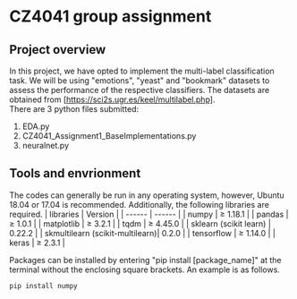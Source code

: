 # CZ4041 group assignment
## Project overview
In this project, we have opted to implement the multi-label classification task. We will be using "emotions", "yeast" and "bookmark" datasets to assess the performance of the respective classifiers. The datasets are obtained from [https://sci2s.ugr.es/keel/multilabel.php].  
There are 3 python files submitted:
1. EDA.py
2. CZ4041_Assignment1_BaseImplementations.py
2. neuralnet.py


## Tools and envrionment
The codes can generally be run in any operating system, however, Ubuntu 18.04 or 17.04 is recommended. Additionally, the following libraries are required.
| libraries | Version |
| ------ | ------ |
| numpy | ≥ 1.18.1  |
| pandas | ≥ 1.0.1 |
| matplotlib | ≥ 3.2.1 |
| tqdm | ≥ 4.45.0 |
| sklearn (scikit learn) | 0.22.2 |
| skmultilearn (scikit-multilearn)| 0.2.0 |
| tensorflow | ≥ 1.14.0 |
| keras | ≥ 2.3.1 |

Packages can be installed by entering "pip install [package_name]" at the terminal without the enclosing square brackets. An example is as follows. 
```
pip install numpy
```
